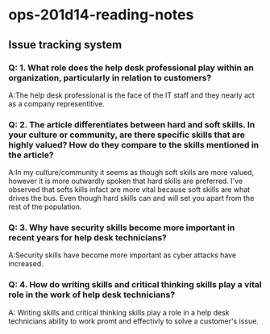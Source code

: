# ops-201d14-reading-notes
## Issue tracking system

### Q: 1. What role does the help desk professional play within an organization, particularly in relation to customers?
A:The help desk professional is the face of the IT staff and they nearly act as a company representitive.

### Q: 2. The article differentiates between hard and soft skills. In your culture or community, are there specific skills that are highly valued? How do they compare to the skills mentioned in the article?
A:In my culture/community it seems as though soft skills are more valued, however it is more outwardly spoken that hard skills are preferred. I've observed that softs kills infact are more vital because soft skills are what drives the bus. Even though hard skills can and will set you apart from the rest of the population. 

### Q: 3. Why have security skills become more important in recent years for help desk technicians?

A:Security skills have become more important as cyber attacks have increased.

### Q: 4. How do writing skills and critical thinking skills play a vital role in the work of help desk technicians?

A: Writing skills and critical thinking skills play a role in a help desk technicians ability to work promt and effectivly to solve a customer's issue.


